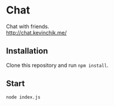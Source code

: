 # Chat
Chat with friends.  
http://chat.kevinchik.me/

## Installation
Clone this repository and run `npm install`.

## Start
`node index.js`
